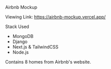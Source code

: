 Airbnb Mockup

Viewing Link: https://airbnb-mockup.vercel.app/

Stack Used
- MongoDB
- Django
- Next.js & TailwindCSS
- Node.js

Contains 8 homes from Airbnb's website.
